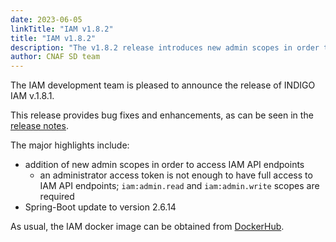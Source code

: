 ```yaml
---
date: 2023-06-05
linkTitle: "IAM v1.8.2"
title: "IAM v1.8.2"
description: "The v1.8.2 release introduces new admin scopes in order to access IAM API endpoints"
author: CNAF SD team
---
```


The IAM development team is pleased to announce the release of INDIGO IAM v.1.8.1.

This release provides bug fixes and enhancements, as can be seen in the [release notes][release-notes].

The major highlights include:

* addition of new admin scopes in order to access IAM API endpoints
    * an administrator access token is not enough to have full access to IAM API endpoints; `iam:admin.read` and `iam:admin.write` scopes are required
* Spring-Boot update to version 2.6.14

As usual, the IAM docker image can be obtained from [DockerHub][iam-login-service-docker].

[release-notes]: https://github.com/indigo-iam/iam/releases/tag/v1.8.2
[iam-login-service-docker]: https://hub.docker.com/r/indigoiam/iam-login-service/tags